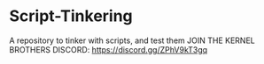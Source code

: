 # Script-Tinkering
A repository to tinker with scripts, and test them
JOIN THE KERNEL BROTHERS DISCORD: https://discord.gg/ZPhV9kT3gq
